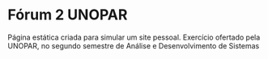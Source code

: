 # Fórum 2 UNOPAR
Página estática criada para simular um site pessoal. Exercício ofertado pela UNOPAR, no segundo semestre de Análise e Desenvolvimento de Sistemas

